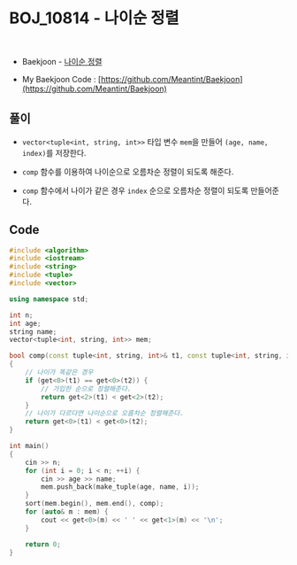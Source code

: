 # BOJ_10814 - 나이순 정렬

&nbsp;

- Baekjoon - [나이순 정렬](https://www.acmicpc.net/problem/10814)

- My Baekjoon Code : [https://github.com/Meantint/Baekjoon](https://github.com/Meantint/Baekjoon)

## 풀이

- `vector<tuple<int, string, int>>` 타입 변수 `mem`을 만들어 `(age, name, index)`를 저장한다.

- `comp` 함수를 이용하여 나이순으로 오름차순 정렬이 되도록 해준다.

- `comp` 함수에서 나이가 같은 경우 `index` 순으로 오름차순 정렬이 되도록 만들어준다.

## Code

```cpp
#include <algorithm>
#include <iostream>
#include <string>
#include <tuple>
#include <vector>

using namespace std;

int n;
int age;
string name;
vector<tuple<int, string, int>> mem;

bool comp(const tuple<int, string, int>& t1, const tuple<int, string, int>& t2)
{
    // 나이가 똑같은 경우
    if (get<0>(t1) == get<0>(t2)) {
        // 가입한 순으로 정렬해준다.
        return get<2>(t1) < get<2>(t2);
    }
    // 나이가 다르다면 나이순으로 오름차순 정렬해준다.
    return get<0>(t1) < get<0>(t2);
}

int main()
{
    cin >> n;
    for (int i = 0; i < n; ++i) {
        cin >> age >> name;
        mem.push_back(make_tuple(age, name, i));
    }
    sort(mem.begin(), mem.end(), comp);
    for (auto& m : mem) {
        cout << get<0>(m) << ' ' << get<1>(m) << '\n';
    }

    return 0;
}
```
